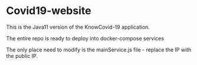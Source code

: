 # Covid19-website

This is the Java11 version of the KnowCovid-19 application. 

The entire repo is ready to deploy into docker-compose services

The only place need to modify is the mainService.js file - replace the IP with the public IP. 

